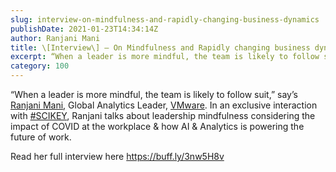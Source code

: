 ```yaml
---
slug: interview-on-mindfulness-and-rapidly-changing-business-dynamics
publishDate: 2021-01-23T14:34:14Z
author: Ranjani Mani
title: \[Interview\] – On Mindfulness and Rapidly changing business dynamics 
excerpt: “When a leader is more mindful, the team is likely to follow suit,” say’s Ranjani Mani, Global Analytics Leader, VMware. In an exclusive interaction with #SCIKEY, Ranjani talks about leadership mindfulness considering the impact of COVID at the workplace & how AI & Analytics is powering the future of work. Read her full interview here https://buff.ly/3nw5H8v ... 
category: 100
---
```


“When a leader is more mindful, the team is likely to follow suit,” say’s [Ranjani Mani](https://www.linkedin.com/in/ACoAAAJIsPgBPvMBMninhMqM-rfOAQgdirEW63k), Global Analytics Leader, [VMware](https://www.linkedin.com/company/vmware/). In an exclusive interaction with [#SCIKEY](https://www.linkedin.com/feed/hashtag/?keywords=scikey&highlightedUpdateUrns=urn%3Ali%3Aactivity%3A6736880604811468800), Ranjani talks about leadership mindfulness considering the impact of COVID at the workplace & how AI & Analytics is powering the future of work.

Read her full interview here <https://buff.ly/3nw5H8v>